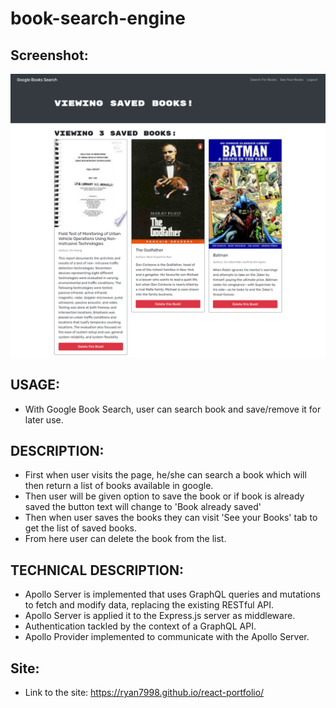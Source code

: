 # book-search-engine

## Screenshot:
![](src/screenshot.png)

## USAGE:
- With Google Book Search, user can search book and save/remove it for later use.

## DESCRIPTION:
- First when user visits the page, he/she can search a book which will then return a list of books available in google.
- Then user will be given option to save the book or if book is already saved the button text will change to 'Book already saved'
- Then when user saves the books they can visit 'See your Books' tab to get the list of saved books.
- From here user can delete the book from the list.

## TECHNICAL DESCRIPTION:
- Apollo Server is implemented that uses GraphQL queries and mutations to fetch and modify data, replacing the existing RESTful API.
- Apollo Server is applied it to the Express.js server as middleware.
- Authentication tackled by the context of a GraphQL API.
- Apollo Provider implemented to communicate with the Apollo Server.

## Site:
- Link to the site: https://ryan7998.github.io/react-portfolio/